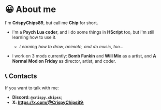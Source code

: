 # 😀 About me
I'm **CrispyChips89**, but call me **Chip** for short.

- I'm a **Psych Lua coder**, and i do some things in **HScript** too, but i'm still learning how to use it.
  - *Learning how to draw, animate, and do music, too...*

- I work on 3 mods currently: **Bomb Funkin** and **Will Mix** as a artist, and **A Normal Mod on Friday** as director, artist, and coder.


## 📞 Contacts
If you want to talk with me:
- **Discord: `@crispy.chipss`**;
- **X: https://x.com/@CrispyChips89**;
